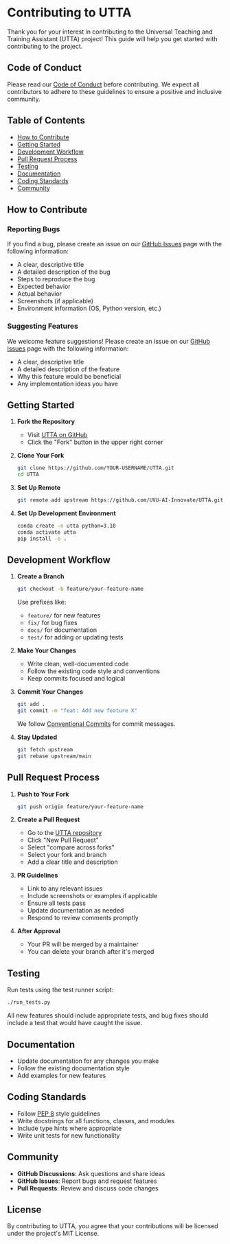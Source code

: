 # Contributing to UTTA

Thank you for your interest in contributing to the Universal Teaching and Training Assistant (UTTA) project! This guide will help you get started with contributing to the project.

## Code of Conduct

Please read our [Code of Conduct](Code-of-Conduct) before contributing. We expect all contributors to adhere to these guidelines to ensure a positive and inclusive community.

## Table of Contents
- [How to Contribute](#how-to-contribute)
- [Getting Started](#getting-started)
- [Development Workflow](#development-workflow)
- [Pull Request Process](#pull-request-process)
- [Testing](#testing)
- [Documentation](#documentation)
- [Coding Standards](#coding-standards)
- [Community](#community)

## How to Contribute

### Reporting Bugs

If you find a bug, please create an issue on our [GitHub Issues](https://github.com/UVU-AI-Innovate/UTTA/issues) page with the following information:

- A clear, descriptive title
- A detailed description of the bug
- Steps to reproduce the bug
- Expected behavior
- Actual behavior
- Screenshots (if applicable)
- Environment information (OS, Python version, etc.)

### Suggesting Features

We welcome feature suggestions! Please create an issue on our [GitHub Issues](https://github.com/UVU-AI-Innovate/UTTA/issues) page with the following information:

- A clear, descriptive title
- A detailed description of the feature
- Why this feature would be beneficial
- Any implementation ideas you have

## Getting Started

1. **Fork the Repository**
   * Visit [UTTA on GitHub](https://github.com/UVU-AI-Innovate/UTTA)
   * Click the "Fork" button in the upper right corner

2. **Clone Your Fork**
   ```bash
   git clone https://github.com/YOUR-USERNAME/UTTA.git
   cd UTTA
   ```

3. **Set Up Remote**
   ```bash
   git remote add upstream https://github.com/UVU-AI-Innovate/UTTA.git
   ```

4. **Set Up Development Environment**
   ```bash
   conda create -n utta python=3.10
   conda activate utta
   pip install -e .
   ```

## Development Workflow

1. **Create a Branch**
   ```bash
   git checkout -b feature/your-feature-name
   ```
   Use prefixes like:
   * `feature/` for new features
   * `fix/` for bug fixes
   * `docs/` for documentation
   * `test/` for adding or updating tests

2. **Make Your Changes**
   * Write clean, well-documented code
   * Follow the existing code style and conventions
   * Keep commits focused and logical

3. **Commit Your Changes**
   ```bash
   git add .
   git commit -m "feat: Add new feature X"
   ```
   We follow [Conventional Commits](https://www.conventionalcommits.org/) for commit messages.

4. **Stay Updated**
   ```bash
   git fetch upstream
   git rebase upstream/main
   ```

## Pull Request Process

1. **Push to Your Fork**
   ```bash
   git push origin feature/your-feature-name
   ```

2. **Create a Pull Request**
   * Go to the [UTTA repository](https://github.com/UVU-AI-Innovate/UTTA)
   * Click "New Pull Request"
   * Select "compare across forks"
   * Select your fork and branch
   * Add a clear title and description

3. **PR Guidelines**
   * Link to any relevant issues
   * Include screenshots or examples if applicable
   * Ensure all tests pass
   * Update documentation as needed
   * Respond to review comments promptly

4. **After Approval**
   * Your PR will be merged by a maintainer
   * You can delete your branch after it's merged

## Testing

Run tests using the test runner script:

```bash
./run_tests.py
```

All new features should include appropriate tests, and bug fixes should include a test that would have caught the issue.

## Documentation

- Update documentation for any changes you make
- Follow the existing documentation style
- Add examples for new features

## Coding Standards

- Follow [PEP 8](https://www.python.org/dev/peps/pep-0008/) style guidelines
- Write docstrings for all functions, classes, and modules
- Include type hints where appropriate
- Write unit tests for new functionality

## Community

* **GitHub Discussions**: Ask questions and share ideas
* **GitHub Issues**: Report bugs and request features
* **Pull Requests**: Review and discuss code changes

## License

By contributing to UTTA, you agree that your contributions will be licensed under the project's MIT License. 